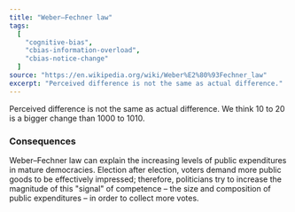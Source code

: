 ```yaml
---
title: "Weber–Fechner law"
tags:
  [
    "cognitive-bias",
    "cbias-information-overload",
    "cbias-notice-change"
  ]
source: "https://en.wikipedia.org/wiki/Weber%E2%80%93Fechner_law"
excerpt: "Perceived difference is not the same as actual difference."
---
```


Perceived difference is not the same as actual difference. We think 10 to 20 is a bigger change than 1000 to 1010.

### Consequences

Weber–Fechner law can explain the increasing levels of public expenditures in mature democracies. Election after election, voters demand more public goods to be effectively impressed; therefore, politicians try to increase the magnitude of this "signal" of competence – the size and composition of public expenditures – in order to collect more votes.
